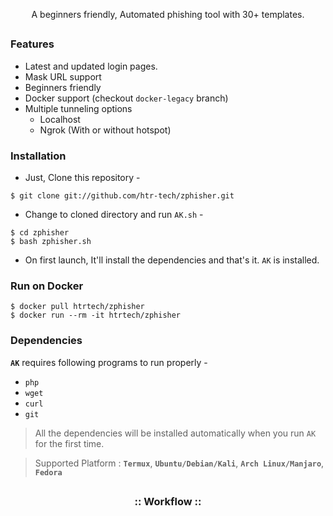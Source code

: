 <!-- AK -->



<p align="center">A beginners friendly, Automated phishing tool with 30+ templates.</p>

##

### Features

- Latest and updated login pages.
- Mask URL support 
- Beginners friendly
- Docker support (checkout `docker-legacy` branch)
- Multiple tunneling options
  - Localhost
  - Ngrok (With or without hotspot)


### Installation

- Just, Clone this repository -
```
$ git clone git://github.com/htr-tech/zphisher.git
```

- Change to cloned directory and run `AK.sh` -
```
$ cd zphisher
$ bash zphisher.sh
```

- On first launch, It'll install the dependencies and that's it. `AK` is installed.

### Run on Docker
```
$ docker pull htrtech/zphisher
$ docker run --rm -it htrtech/zphisher
```

### Dependencies

**`AK`** requires following programs to run properly - 
- `php`
- `wget`
- `curl`
- `git`

> All the dependencies will be installed automatically when you run `AK` for the first time.

> Supported Platform : **`Termux`**, **`Ubuntu/Debian/Kali`**, **`Arch Linux/Manjaro`**, **`Fedora`**

##

<h3 align="center">
:: Workflow ::
</h3>


